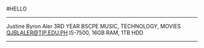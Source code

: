 #HELLO

****
Justine Byron Aler
3RD YEAR BSCPE
MUSIC, TECHNOLOGY, MOVIES
QJBLALER@TIP.EDU.PH
I5-7500, 16GB RAM, 1TB HDD

*****
